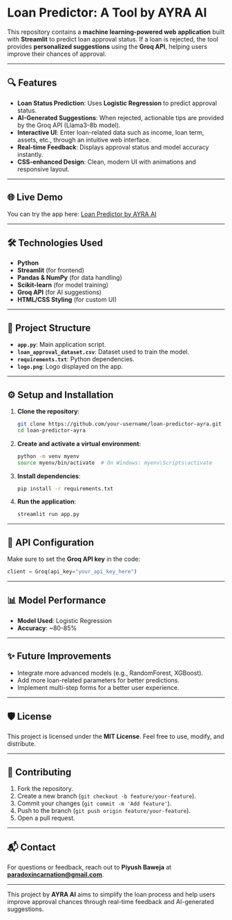 # Loan Predictor: A Tool by AYRA AI  

This repository contains a **machine learning-powered web application** built with **Streamlit** to predict loan approval status. If a loan is rejected, the tool provides **personalized suggestions** using the **Groq API**, helping users improve their chances of approval.

---

## 🔍 Features
- **Loan Status Prediction**: Uses **Logistic Regression** to predict approval status.
- **AI-Generated Suggestions**: When rejected, actionable tips are provided by the Groq API (Llama3-8b model).
- **Interactive UI**: Enter loan-related data such as income, loan term, assets, etc., through an intuitive web interface.
- **Real-time Feedback**: Displays approval status and model accuracy instantly.
- **CSS-enhanced Design**: Clean, modern UI with animations and responsive layout.

---

## 🌐 Live Demo  
You can try the app here: [Loan Predictor by AYRA AI](https://loan-predictor-ayra-ai.streamlit.app/)

---

## 🛠 Technologies Used
- **Python**
- **Streamlit** (for frontend)
- **Pandas & NumPy** (for data handling)
- **Scikit-learn** (for model training)
- **Groq API** (for AI suggestions)
- **HTML/CSS Styling** (for custom UI)

---

## 📂 Project Structure
- **`app.py`**: Main application script.
- **`loan_approval_dataset.csv`**: Dataset used to train the model.
- **`requirements.txt`**: Python dependencies.
- **`logo.png`**: Logo displayed on the app.

---

## ⚙️ Setup and Installation  
1. **Clone the repository**:  
   ```bash
   git clone https://github.com/your-username/loan-predictor-ayra.git
   cd loan-predictor-ayra
   ```
2. **Create and activate a virtual environment**:  
   ```bash
   python -m venv myenv
   source myenv/bin/activate  # On Windows: myenv\Scripts\activate
   ```
3. **Install dependencies**:  
   ```bash
   pip install -r requirements.txt
   ```
4. **Run the application**:  
   ```bash
   streamlit run app.py
   ```

---

## 🔑 API Configuration  
Make sure to set the **Groq API key** in the code:
```python
client = Groq(api_key="your_api_key_here")
```

---

## 📊 Model Performance
- **Model Used**: Logistic Regression  
- **Accuracy**: ~80-85%  

---

## ✨ Future Improvements
- Integrate more advanced models (e.g., RandomForest, XGBoost).
- Add more loan-related parameters for better predictions.
- Implement multi-step forms for a better user experience.

---

## 🛡 License
This project is licensed under the **MIT License**. Feel free to use, modify, and distribute.

---

## 🤝 Contributing
1. Fork the repository.  
2. Create a new branch (`git checkout -b feature/your-feature`).  
3. Commit your changes (`git commit -m 'Add feature'`).  
4. Push to the branch (`git push origin feature/your-feature`).  
5. Open a pull request.

---

## 📬 Contact  
For questions or feedback, reach out to **Piyush Baweja** at **paradoxincarnation@gmail.com**.  

---

This project by **AYRA AI** aims to simplify the loan process and help users improve approval chances through real-time feedback and AI-generated suggestions.
